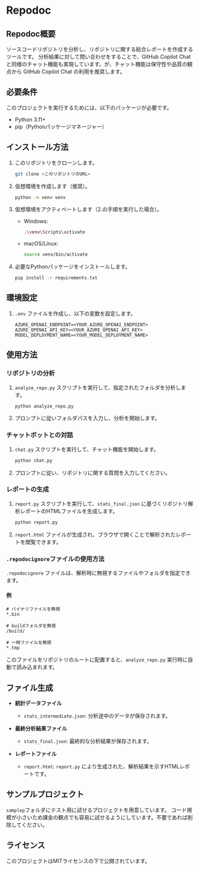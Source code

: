 # Repodoc

## Repodoc概要

ソースコードリポジトリを分析し、リポジトリに関する総合レポートを作成するツールです。
分析結果に対して問い合わせをすることで、GitHub Copilot Chatと同様のチャット機能も実現しています。が、チャット機能は保守性や品質の観点から GitHub Copilot Chat の利用を推奨します。


## 必要条件

このプロジェクトを実行するためには、以下のパッケージが必要です。

- Python 3.11+
- pip（Pythonパッケージマネージャー）

## インストール方法

1. このリポジトリをクローンします。
    ```bash
    git clone <このリポジトリのURL>
    ```

2. 仮想環境を作成します（推奨）。
    ```bash
    python -m venv venv
    ```

3. 仮想環境をアクティベートします（2.の手順を実行した場合）。
   - Windows:
     ```bash
     .\venv\Scripts\activate
     ```
   - macOS/Linux:
     ```bash
     source venv/bin/activate
     ```

4. 必要なPythonパッケージをインストールします。
    ```bash
    pip install -r requirements.txt
    ```

## 環境設定

1. `.env` ファイルを作成し、以下の変数を設定します。
    ```plaintext
    AZURE_OPENAI_ENDPOINT=<YOUR_AZURE_OPENAI_ENDPOINT>
    AZURE_OPENAI_API_KEY=<YOUR_AZURE_OPENAI_API_KEY>
    MODEL_DEPLOYMENT_NAME=<YOUR_MODEL_DEPLOYMENT_NAME>
    ```

## 使用方法

### リポジトリの分析

1. `analyze_repo.py` スクリプトを実行して、指定されたフォルダを分析します。
    ```bash
    python analyze_repo.py
    ```

2. プロンプトに従いフォルダパスを入力し、分析を開始します。

### チャットボットとの対話

1. `chat.py` スクリプトを実行して、チャット機能を開始します。
    ```bash
    python chat.py
    ```

2. プロンプトに従い、リポジトリに関する質問を入力してください。

### レポートの生成

1. `report.py` スクリプトを実行して、`stats_final.json` に基づくリポジトリ解析レポートのHTMLファイルを生成します。
    ```bash
    python report.py
    ```

2. `report.html` ファイルが生成され、ブラウザで開くことで解析されたレポートを閲覧できます。

### `.repodocignore`ファイルの使用方法

`.repodocignore` ファイルは、解析時に無視するファイルやフォルダを指定できます。

#### 例
```
# バイナリファイルを無視
*.bin

# buildフォルダを無視
/build/

# 一時ファイルを無視
*.tmp
```
このファイルをリポジトリのルートに配置すると、`analyze_repo.py` 実行時に自動で読み込まれます。

## ファイル生成

- **統計データファイル**
  - `stats_intermediate.json`: 分析途中のデータが保存されます。

- **最終分析結果ファイル**
  - `stats_final.json`: 最終的な分析結果が保存されます。

- **レポートファイル**
  - `report.html`: `report.py` により生成された、解析結果を示すHTMLレポートです。

## サンプルプロジェクト
`samplep`フォルダにテスト用に試せるプロジェクトを用意しています。
コード規模が小さいため課金の観点でも容易に試せるようにしています。不要であれば削除してください。

## ライセンス

このプロジェクトはMITライセンスの下で公開されています。